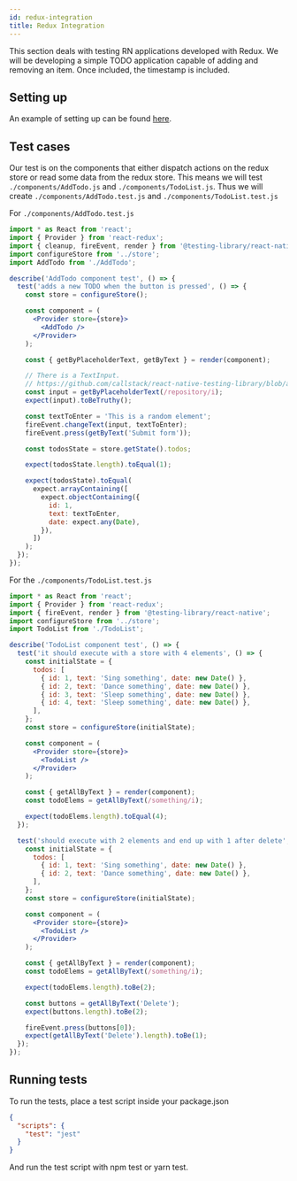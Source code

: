 ```yaml
---
id: redux-integration
title: Redux Integration
---
```


This section deals with testing RN applications developed with Redux. We will be developing a simple TODO application capable of adding and removing an item. Once included, the timestamp is included.

## Setting up

An example of setting up can be found [here](https://github.com/callstack/react-native-testing-library/tree/main/examples/redux).

## Test cases

Our test is on the components that either dispatch actions on the redux store or read some data from the redux store. This means we will test `./components/AddTodo.js` and `./components/TodoList.js`. Thus we will create `./components/AddTodo.test.js` and `./components/TodoList.test.js`

For `./components/AddTodo.test.js`

```jsx
import * as React from 'react';
import { Provider } from 'react-redux';
import { cleanup, fireEvent, render } from '@testing-library/react-native';
import configureStore from '../store';
import AddTodo from './AddTodo';

describe('AddTodo component test', () => {
  test('adds a new TODO when the button is pressed', () => {
    const store = configureStore();

    const component = (
      <Provider store={store}>
        <AddTodo />
      </Provider>
    );

    const { getByPlaceholderText, getByText } = render(component);

    // There is a TextInput.
    // https://github.com/callstack/react-native-testing-library/blob/ae3d4af370487e1e8fedd8219f77225690aefc59/examples/redux/components/AddTodo.js#L24
    const input = getByPlaceholderText(/repository/i);
    expect(input).toBeTruthy();

    const textToEnter = 'This is a random element';
    fireEvent.changeText(input, textToEnter);
    fireEvent.press(getByText('Submit form'));

    const todosState = store.getState().todos;

    expect(todosState.length).toEqual(1);

    expect(todosState).toEqual(
      expect.arrayContaining([
        expect.objectContaining({
          id: 1,
          text: textToEnter,
          date: expect.any(Date),
        }),
      ])
    );
  });
});
```

For the `./components/TodoList.test.js`

```jsx
import * as React from 'react';
import { Provider } from 'react-redux';
import { fireEvent, render } from '@testing-library/react-native';
import configureStore from '../store';
import TodoList from './TodoList';

describe('TodoList component test', () => {
  test('it should execute with a store with 4 elements', () => {
    const initialState = {
      todos: [
        { id: 1, text: 'Sing something', date: new Date() },
        { id: 2, text: 'Dance something', date: new Date() },
        { id: 3, text: 'Sleep something', date: new Date() },
        { id: 4, text: 'Sleep something', date: new Date() },
      ],
    };
    const store = configureStore(initialState);

    const component = (
      <Provider store={store}>
        <TodoList />
      </Provider>
    );

    const { getAllByText } = render(component);
    const todoElems = getAllByText(/something/i);

    expect(todoElems.length).toEqual(4);
  });

  test('should execute with 2 elements and end up with 1 after delete', () => {
    const initialState = {
      todos: [
        { id: 1, text: 'Sing something', date: new Date() },
        { id: 2, text: 'Dance something', date: new Date() },
      ],
    };
    const store = configureStore(initialState);

    const component = (
      <Provider store={store}>
        <TodoList />
      </Provider>
    );

    const { getAllByText } = render(component);
    const todoElems = getAllByText(/something/i);

    expect(todoElems.length).toBe(2);

    const buttons = getAllByText('Delete');
    expect(buttons.length).toBe(2);

    fireEvent.press(buttons[0]);
    expect(getAllByText('Delete').length).toBe(1);
  });
});
```

## Running tests

To run the tests, place a test script inside your package.json

```json
{
  "scripts": {
    "test": "jest"
  }
}
```

And run the test script with npm test or yarn test.
